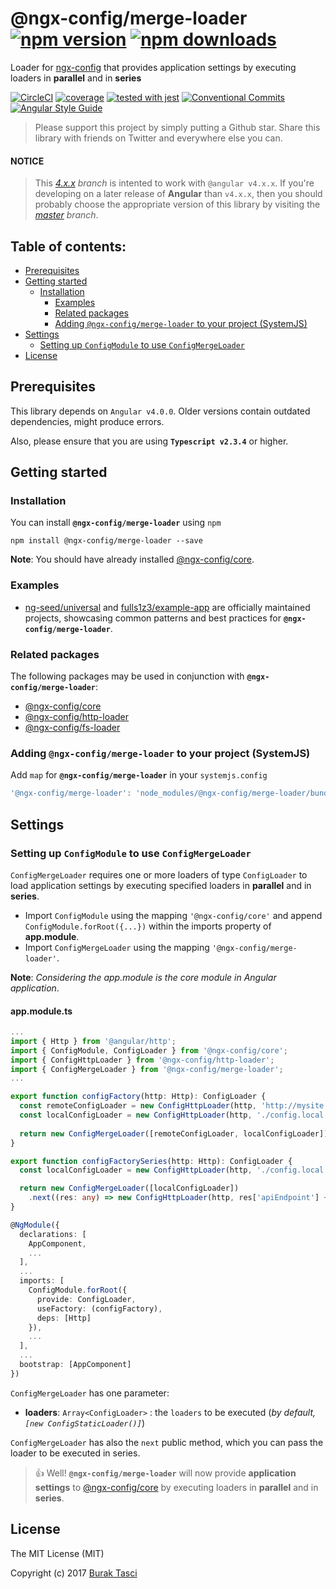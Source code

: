 # @ngx-config/merge-loader [![npm version](https://badge.fury.io/js/%40ngx-config%2Fmerge-loader.svg)](https://www.npmjs.com/package/@ngx-config/merge-loader) [![npm downloads](https://img.shields.io/npm/dm/%40ngx-config%2Fmerge-loader.svg)](https://www.npmjs.com/package/@ngx-config/merge-loader)
Loader for [ngx-config] that provides application settings by executing loaders in **parallel** and in **series**

[![CircleCI](https://circleci.com/gh/fulls1z3/ngx-config.svg?style=shield)](https://circleci.com/gh/fulls1z3/ngx-config)
[![coverage](https://codecov.io/github/fulls1z3/ngx-config/coverage.svg?branch=master)](https://codecov.io/gh/fulls1z3/ngx-config)
[![tested with jest](https://img.shields.io/badge/tested_with-jest-99424f.svg)](https://github.com/facebook/jest)
[![Conventional Commits](https://img.shields.io/badge/Conventional%20Commits-1.0.0-yellow.svg)](https://conventionalcommits.org)
[![Angular Style Guide](https://mgechev.github.io/angular2-style-guide/images/badge.svg)](https://angular.io/styleguide)

> Please support this project by simply putting a Github star. Share this library with friends on Twitter and everywhere else you can.

#### NOTICE
> This *[4.x.x] branch* is intented to work with `@angular v4.x.x`. If you're developing on a later release of **Angular**
than `v4.x.x`, then you should probably choose the appropriate version of this library by visiting the *[master] branch*.

## Table of contents:
- [Prerequisites](#prerequisites)
- [Getting started](#getting-started)
  - [Installation](#installation)
	- [Examples](#examples)
	- [Related packages](#related-packages)
	- [Adding `@ngx-config/merge-loader` to your project (SystemJS)](#adding-systemjs)
- [Settings](#settings)
	- [Setting up `ConfigModule` to use `ConfigMergeLoader`](#setting-up-mergeloader)
- [License](#license)

## <a name="prerequisites"></a> Prerequisites
This library depends on `Angular v4.0.0`. Older versions contain outdated dependencies, might produce errors.

Also, please ensure that you are using **`Typescript v2.3.4`** or higher.

## <a name="getting-started"> Getting started
### <a name="installation"> Installation
You can install **`@ngx-config/merge-loader`** using `npm`
```
npm install @ngx-config/merge-loader --save
```

**Note**: You should have already installed [@ngx-config/core].

### <a name="examples"></a> Examples
- [ng-seed/universal] and [fulls1z3/example-app] are officially maintained projects, showcasing common patterns and best
practices for **`@ngx-config/merge-loader`**.

### <a name="related-packages"></a> Related packages
The following packages may be used in conjunction with **`@ngx-config/merge-loader`**:
- [@ngx-config/core]
- [@ngx-config/http-loader]
- [@ngx-config/fs-loader]

### <a name="adding-systemjs"></a> Adding `@ngx-config/merge-loader` to your project (SystemJS)
Add `map` for **`@ngx-config/merge-loader`** in your `systemjs.config`
```javascript
'@ngx-config/merge-loader': 'node_modules/@ngx-config/merge-loader/bundles/merge-loader.umd.min.js'
```

## <a name="settings"></a> Settings
### <a name="setting-up-mergeloader"></a> Setting up `ConfigModule` to use `ConfigMergeLoader`
`ConfigMergeLoader` requires one or more loaders of type `ConfigLoader` to load application settings by executing specified
loaders in **parallel** and in **series**.
- Import `ConfigModule` using the mapping `'@ngx-config/core'` and append `ConfigModule.forRoot({...})` within the imports
property of **app.module**.
- Import `ConfigMergeLoader` using the mapping `'@ngx-config/merge-loader'`.

**Note**: *Considering the app.module is the core module in Angular application*.

#### app.module.ts
```TypeScript
...
import { Http } from '@angular/http';
import { ConfigModule, ConfigLoader } from '@ngx-config/core';
import { ConfigHttpLoader } from '@ngx-config/http-loader';
import { ConfigMergeLoader } from '@ngx-config/merge-loader';
...

export function configFactory(http: Http): ConfigLoader {
  const remoteConfigLoader = new ConfigHttpLoader(http, 'http://mysite.com/api/settings'); // API ENDPOINT (remote)
  const localConfigLoader = new ConfigHttpLoader(http, './config.local.json'); // API ENDPOINT (local)
  
  return new ConfigMergeLoader([remoteConfigLoader, localConfigLoader]); // PARALLEL EXECUTION
}

export function configFactorySeries(http: Http): ConfigLoader {
  const localConfigLoader = new ConfigHttpLoader(http, './config.local.json'); // API ENDPOINT (local)

  return new ConfigMergeLoader([localConfigLoader])
    .next((res: any) => new ConfigHttpLoader(http, res['apiEndpoint'] + 'api/settings')); // SERIES EXECUTION
}

@NgModule({
  declarations: [
    AppComponent,
    ...
  ],
  ...
  imports: [
    ConfigModule.forRoot({
      provide: ConfigLoader,
      useFactory: (configFactory),
      deps: [Http]
    }),
    ...
  ],
  ...
  bootstrap: [AppComponent]
})
```

`ConfigMergeLoader` has one parameter:
- **loaders**: `Array<ConfigLoader>` : the `loaders` to be executed (*by default, `[new ConfigStaticLoader()]`*)

`ConfigMergeLoader` has also the `next` public method, which you can pass the loader to be executed in series.

> :+1: Well! **`@ngx-config/merge-loader`** will now provide **application settings** to [@ngx-config/core] by executing
loaders in **parallel** and in **series**.

## <a name="license"></a> License
The MIT License (MIT)

Copyright (c) 2017 [Burak Tasci]

[master]: https://github.com/ngx-config/core/tree/master
[4.x.x]: https://github.com/ngx-config/core/tree/4.x.x
[ngx-config]: https://github.com/fulls1z3/ngx-config
[ng-seed/universal]: https://github.com/ng-seed/universal
[fulls1z3/example-app]: https://github.com/fulls1z3/example-app
[@ngx-config/core]: https://github.com/fulls1z3/ngx-config/tree/master/packages/@ngx-config/core
[@ngx-config/http-loader]: https://github.com/fulls1z3/ngx-config/tree/master/packages/@ngx-config/http-loader
[@ngx-config/fs-loader]: https://github.com/fulls1z3/ngx-config/tree/master/packages/@ngx-config/fs-loader
[Burak Tasci]: https://github.com/fulls1z3
